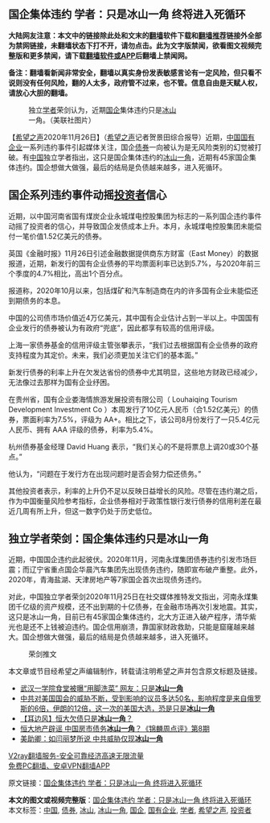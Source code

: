  <h2>国企集体违约 学者：只是冰山一角 终将进入死循环</h2> <p class="notice"><b>大陆网友注意：本文中的链接除此处和文末的<a href="https://github.com/bannedbook/fanqiang" >翻墙</a>软件下载和<a href="https://github.com/killgcd/justmysocks/blob/master/README.md">翻墙推荐</a>链接外全部为禁网链接，未翻墙状态下打不开，请勿点击。此为文字版禁闻，欲看图文视频完整版和更多禁闻，请下载<a href="https://github.com/bannedbook/fanqiang">翻墙软件或APP</a>后翻墙上禁闻网。</p><p>备注：翻墙看新闻非常安全，翻墙以真实身份发表敏感言论有一定风险，但只看不说则没有任何风险，翻的人太多，政府管不过来，也不管。信息自由是天赋人权，请放心大胆的翻墙。</b></p>  <div class="entry"> <figure><figcaption>独立<a href="https://www.bannedbook.org/bnews/tag/%e5%ad%a6%e8%80%85/" class="st_tag internal_tag" rel="tag" title="标签 学者 下的日志">学者</a>荣剑认为，近期<a href="https://www.bannedbook.org/bnews/tag/%E5%9B%BD%E4%BC%81/" class="st_tag internal_tag" rel="tag" title="标签 国企 下的日志">国企</a>集体违约只是<a href="https://www.bannedbook.org/bnews/tag/%E5%86%B0%E5%B1%B1/" class="st_tag internal_tag" rel="tag" title="标签 冰山 下的日志">冰山</a>一角。（美联社图片）</figcaption></figure> <p>【<span class='wp_keywordlink_affiliate'><a href="https://www.soundofhope.org" title="希望之声" target="_blank">希望之声</a></span>2020年11月26日】（<a href="https://www.bannedbook.org/bnews/tag/%e5%b8%8c%e6%9c%9b%e4%b9%8b%e5%a3%b0/" class="st_tag internal_tag" rel="tag" title="标签 希望之声 下的日志">希望之声</a>记者贺景田综合报导）近期，<span class='wp_keywordlink_affiliate'><a href="https://www.bannedbook.org/" title="中国" target="_blank">中国</a></span><a href="https://www.bannedbook.org/bnews/tag/%E5%9B%BD%E6%9C%89%E4%BC%81%E4%B8%9A/" class="st_tag internal_tag" rel="tag" title="标签 国有企业 下的日志">国有企业</a>一系列违约事件引起媒体关注，国企<a href="https://www.bannedbook.org/bnews/tag/%E5%80%BA%E5%88%B8/" class="st_tag internal_tag" rel="tag" title="标签 债券 下的日志">债券</a>一向被认为是无风险类别的幻觉被打破。有<a href="https://www.bannedbook.org/bnews/tag/%E4%B8%AD%E5%9B%BD/" class="st_tag internal_tag" rel="tag" title="标签 中国 下的日志">中国</a>独立学者指出，这只是国企集体违约的<a href="https://www.bannedbook.org/bnews/tag/%E5%86%B0%E5%B1%B1%E4%B8%80%E8%A7%92/" class="st_tag internal_tag" rel="tag" title="标签 冰山一角 下的日志">冰山一角</a>，近期有45家国企集体违约。国企想做大做强，最后的结局是负债越来越多，进入死循环。</p> <h2><strong>国企系列违约事件动摇<a href="https://www.bannedbook.org/bnews/tag/%e6%8a%95%e8%b5%84%e8%80%85/" class="st_tag internal_tag" rel="tag" title="标签 投资者 下的日志">投资者</a>信心</strong></h2> <p>近期，以中国河南省国有煤炭企业永城煤电控股集团为标志的一系列国企违约事件动摇了投资者的信心，并导致国企发债成本上升。本月，永城煤电控股集团未能偿付一笔价值1.52亿美元的债券。</p> <p>英国《金融时报》11月26日引述金融数据提供商东方财富（East Money）的数据报道，近期，新发行的国有企业债券的平均票面利率已达到5.7%，与2020年前三个季度的4.7%相比，高出1个百分点。</p>  <p>报道称，2020年10月以来，包括煤矿和汽车制造商在内的许多国有企业未能偿还到期债务的本息。</p> <p>中国的公司债市场价值近4万亿美元，其中国有企业估计占到一半以上。中国国有企业发行的债券被认为有政府“兜底”，因此都享有较高的信用评级。</p> <p>上海一家债券基金的信用评级主管张攀表示，“我们过去根据国有企业债券的政府支持程度为其定价。未来，我们必须更加关注它们的基本面。”</p>  <p>新发行债券的利率上升在欠发达省份的债券中尤其明显，这些地方财政已经减少，无法像过去那样为国有企业纾困。</p> <p>在贵州省，国有企业娄海情旅游发展投资有限公司（ Louhaiqing Tourism Development Investment Co ）本周发行了10亿元人民币（合1.52亿美元）的债券，票面利率为7.5%，评级为 AA+。相比之下，该公司8月份发行了一只5.4亿元人民币、拥有 AAA 评级的债券，利率为5.4%。</p> <p>杭州债券基金经理 David Huang 表示，“我们关心的不是将票息上调20或30个基点。”</p>  <p>他认为，“问题在于发行方在出现问题时是否会努力偿还债务。”</p> <p>其他投资者表示，利率的上升仍不足以反映日益增长的风险。尽管在违约潮之后，作为中国衡量风险参考指标，企业债券相对于政策性银行发行债券的信用利差在最近几周有所上升，但这一数字仍处于历史低位。</p> <h2><strong>独立学者荣剑：国企集体违约只是冰山一角</strong></h2> <p>近期，中国国企违约此起彼伏。2020年11月，河南永煤集团债券违约引发市场巨震；而辽宁省重点国企华晨汽车集团先出现债务违约，随即宣布破产重整。此外，2020年，青海盐湖、天津房地产等7家国企首次出现债务违约。</p>  <p>对此，中国独立学者荣剑2020年11月25日在社交媒体推特发文指出，河南永煤集团千亿级的资产规模，还不出到期的十亿债券，在金融市场再次引发地震。其实，这只是冰山一角，目前已有45家国企集体违约，北大方正进入破产程序，清华紫光也是还不上钱被迫违约。国企信用崩溃，靠国家财政救助，只能是窟窿越来越大。国企想做大做强，最后的结局是负债越来越多，进入死循环。</p> <figure><figcaption>荣剑推文</figcaption></figure> <p>本文章或节目经希望之声编辑制作，转载请注明希望之声并包含原文标题及链接。</p> <ul class='op-related-articles' title='相关阅读'> <li><a href='https://www.bannedbook.org/bnews/comments/20201109/1428355.html' target='_blank'>武汉一学院食堂被曝“用脚洗菜” 网友：只是<b>冰山一角</b></a></li> <li><a href='https://www.bannedbook.org/bnews/bannedvideo/20201102/1424518.html' target='_blank'>中共对美国国会的威胁不断，受到影响的议员多达50名，影响程度是来自俄罗斯的6倍，伊朗的12倍，这一次的美国大选，恐是只是<b>冰山一角</b></a></li> <li><a href='https://www.bannedbook.org/bnews/headline/20201013/1413004.html' target='_blank'>【耳边风】恒大欠债只是<b>冰山一角</b>？</a></li> <li><a href='https://www.bannedbook.org/bnews/baitai/20200928/1404581.html' target='_blank'>恒大地产辟谣 中国房市债务<b>冰山一角</b>？《锦麟周点评》第8期</a></li> <li><a href='https://www.bannedbook.org/bnews/cbnews/20200918/1398544.html' target='_blank'>美助卿：如闫丽梦所说 中共威胁仅现<b>冰山一角</b></a></li> </ul> <p class="texttj"> <a href="https://www.bannedbook.org/forum23/topic22702.html" target="_blank">V2ray翻墙服务-安全可靠经济高速无限流量</a><br/> <a href="https://github.com/bannedbook/fanqiang/wiki/%E7%A6%81%E9%97%BB%E7%BD%91%E5%AE%89%E5%8D%93%E7%BF%BB%E5%A2%99%E6%96%B0%E9%97%BBAPP" target="_blank">免费PC翻墙、安卓VPN翻墙APP</a></p><p>原文链接：<a class="src_link"  href="https://www.soundofhope.org/post/447235" target="_blank">国企集体违约 学者：只是冰山一角 终将进入死循环</a></p><a name='sharetosocial'></a>       <div><b>本文的图文或视频完整版</b>：<a href='https://www.bannedbook.org/bnews/comments/20201127/1437731.html'>国企集体违约 学者：只是冰山一角 终将进入死循环</a></div>  </div><!--END ENTRY--> <div class="postfooter"> <div>本文标签：<a href="https://www.bannedbook.org/bnews/tag/%E4%B8%AD%E5%9B%BD/" rel="tag">中国</a>, <a href="https://www.bannedbook.org/bnews/tag/%E5%80%BA%E5%88%B8/" rel="tag">债券</a>, <a href="https://www.bannedbook.org/bnews/tag/%E5%86%B0%E5%B1%B1/" rel="tag">冰山</a>, <a href="https://www.bannedbook.org/bnews/tag/%E5%86%B0%E5%B1%B1%E4%B8%80%E8%A7%92/" rel="tag">冰山一角</a>, <a href="https://www.bannedbook.org/bnews/tag/%E5%9B%BD%E4%BC%81/" rel="tag">国企</a>, <a href="https://www.bannedbook.org/bnews/tag/%E5%9B%BD%E6%9C%89%E4%BC%81%E4%B8%9A/" rel="tag">国有企业</a>, <a href="https://www.bannedbook.org/bnews/tag/%e5%ad%a6%e8%80%85/" rel="tag">学者</a>, <a href="https://www.bannedbook.org/bnews/tag/%e5%b8%8c%e6%9c%9b%e4%b9%8b%e5%a3%b0/" rel="tag">希望之声</a>, <a href="https://www.bannedbook.org/bnews/tag/%e6%8a%95%e8%b5%84%e8%80%85/" rel="tag">投资者</a></div>  </div><!--END POSTFOOTER--> 
